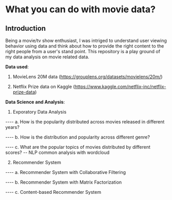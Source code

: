 # What you can do with movie data?

## Introduction

Being a movie/tv show enthusiast, I was intriged to understand user viewing behavior using data and think about how to provide the right content to the right people from a user's stand point. This repository is a play ground of my data analysis on movie related data. 

**Data used**:
1. MovieLens 20M data (https://grouplens.org/datasets/movielens/20m/)

2. Netflix Prize data on Kaggle (https://www.kaggle.com/netflix-inc/netflix-prize-data)


**Data Science and Analysis**:

1. Exporatory Data Analysis 

---- a. How is the popularity distributed across movies released in different years?

---- b. How is the distribution and popularity across different genre?

---- c. What are the popular topics of movies distributed by different scores?
        -- NLP common analysis with wordcloud


2. Recommender System

---- a. Recommender System with Collaborative Filtering 

---- b. Recommender System with Matrix Factorization

---- c. Content-based Recommender System 



